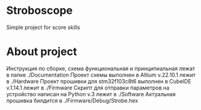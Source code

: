 # Stroboscope
Simple project for score skills
# About project
Инструкция по сборке, схема функциональная и принципиальная лежат в папке ./Documentation
Проект схемы выполнен в Altium v.22.10.1 лежит в ./Hardware
Проект прошивки для stm32f103c8t6 выполнен в CubeIDE v.1.14.1 лежит в ./Firmware
Скрипт для отправки параметров на устройство написан на Python v.3 лежит в ./Software
Актуальная прошивка билдится в ./Firmware/Debug/Strobe.hex

